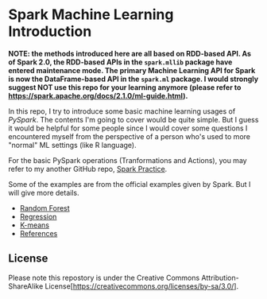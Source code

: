 # Spark Machine Learning Introduction

**NOTE: the methods introduced here are all based on RDD-based API. As of Spark 2.0, the RDD-based APIs in the `spark.mllib` package have entered maintenance mode. The primary Machine Learning API for Spark is now the DataFrame-based API in the `spark.ml` package. I would strongly suggest NOT use this repo for your learning anymore (please refer to https://spark.apache.org/docs/2.1.0/ml-guide.html).**

In this repo, I try to introduce some basic machine learning usages of *PySpark*. The contents I'm going to cover would be quite simple. But I guess it would be helpful for some people since I would cover some questions I encountered myself from the perspective of a person who's used to more "normal" ML settings (like R language). 

For the basic PySpark operations (Tranformations and Actions), you may refer to my another GitHub repo, [Spark Practice](https://github.com/XD-DENG/Spark-practice).

Some of the examples are from the official examples given by Spark. But I will give more details.

- [Random Forest](https://github.com/XD-DENG/Spark-ML-Intro/tree/master/chapters/random_forest.md)
- [Regression](https://github.com/XD-DENG/Spark-ML-Intro/tree/master/chapters/regression.md)
- [K-means](https://github.com/XD-DENG/Spark-ML-Intro/tree/master/chapters/k_means.md)
- [References](https://github.com/XD-DENG/Spark-ML-Intro/tree/master/chapters/references.md)

## License
Please note this repostory is under the Creative Commons Attribution-ShareAlike License[https://creativecommons.org/licenses/by-sa/3.0/].
